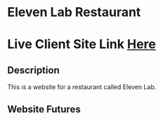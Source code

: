# Eleven Lab Restaurant 

# Live Client Site Link [ Here ](https://eleven-lab-restaurant.netlify.app/)

## Description
This is a website for a restaurant called Eleven Lab.

## Website Futures